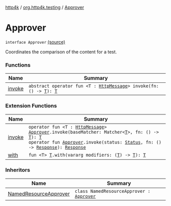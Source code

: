 [http4k](../../index.md) / [org.http4k.testing](../index.md) / [Approver](./index.md)

# Approver

`interface Approver` [(source)](https://github.com/http4k/http4k/blob/master/http4k-testing-approval/src/main/kotlin/org/http4k/testing/Approver.kt#L14)

Coordinates the comparison of the content for a test.

### Functions

| Name | Summary |
|---|---|
| [invoke](invoke.md) | `abstract operator fun <T : `[`HttpMessage`](../../org.http4k.core/-http-message/index.md)`> invoke(fn: () -> `[`T`](invoke.md#T)`): `[`T`](invoke.md#T) |

### Extension Functions

| Name | Summary |
|---|---|
| [invoke](../invoke.md) | `operator fun <T : `[`HttpMessage`](../../org.http4k.core/-http-message/index.md)`> `[`Approver`](./index.md)`.invoke(baseMatcher: Matcher<`[`T`](../invoke.md#T)`>, fn: () -> `[`T`](../invoke.md#T)`): `[`T`](../invoke.md#T)<br>`operator fun `[`Approver`](./index.md)`.invoke(status: `[`Status`](../../org.http4k.core/-status/index.md)`, fn: () -> `[`Response`](../../org.http4k.core/-response/index.md)`): `[`Response`](../../org.http4k.core/-response/index.md) |
| [with](../../org.http4k.core/with.md) | `fun <T> `[`T`](../../org.http4k.core/with.md#T)`.with(vararg modifiers: (`[`T`](../../org.http4k.core/with.md#T)`) -> `[`T`](../../org.http4k.core/with.md#T)`): `[`T`](../../org.http4k.core/with.md#T) |

### Inheritors

| Name | Summary |
|---|---|
| [NamedResourceApprover](../-named-resource-approver/index.md) | `class NamedResourceApprover : `[`Approver`](./index.md) |
